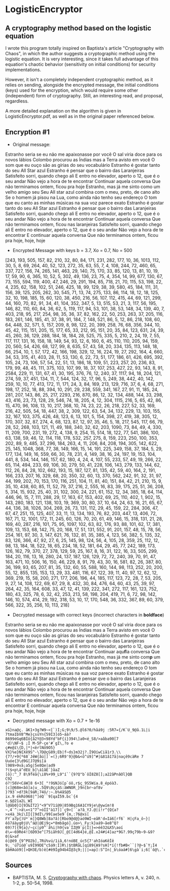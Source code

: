 # LogisticEncryptor

## A cryptography method based on the logistic equation

I wrote this program totally inspired on Baptista's article "Cryptography with Chaos", in which the author suggests a cryptographic method using the logistic equation. It is very interesting, since it takes full advantage of this equation's chaotic behavior (sensitivity on initial conditions) for security implementations.

However, it isn't a completely independent cryptographic method, as it relies on sending, alongside the encrypted message, the initial conditions (keys) used for the encryption, which would require some other (independent) form of cryptography. Still, an interesting read, and proposal, regardless.

A more detailed explanation on the algorithm is given in LogisticEncryptor.pdf, as well as in the original paper referenced below.

## Encryption #1

* Original message:

Estranho seria se eu não me apaixonasse por você
O sal viria doce para os novos lábios
Colombo procurou as Índias mas a Terra avisto em você
O som que eu ouço são as gírias do seu vocabulário
Estranho é gostar tanto do seu All Star azul
Estranho é pensar que o bairro das Laranjeiras
Satisfeito sorri, quando chego ali
E entro no elevador, aperto o 12, que é o seu andar
Não vejo a hora de te encontrar
Continuar aquela conversa
Que não terminamos ontem, ficou pra hoje
Estranho, mas já me sinto como um velho amigo seu
Seu All star azul combina com o meu, preto, de cano alto
Se o homem já pisou na Lua, como ainda não tenho seu endereço
O tom que eu canto as minhas músicas na sua voz parece exato
Estranho é gostar tanto do seu All Star azul
Estranho é pensar que o bairro das Laranjeiras
Satisfeito sorri, quando chego ali
E entro no elevador, aperto o 12, que é o seu andar
Não vejo a hora de te encontrar
Continuar aquela conversa
Que não terminamos ontem, ficou nas laranjeiras
Satisfeito sorri, quando chego ali
E entro no elevador, aperto o 12, que é o seu andar
Não vejo a hora de te encontrar
E continuar aquela conversa
Que não terminamos ontem, ficou pra hoje, hoje, hoje


* Encrypted Message with keys b = 3.7, Xo = 0.7, No = 500

[243, 193, 505, 157, 82, 210, 32, 80, 84, 171, 231, 282, 177, 10, 36, 1013, 112, 30, 5, 8, 69, 264, 40, 52, 123, 272, 35, 63, 55, 7, 4, 108, 244, 72, 460, 65, 337, 727, 156, 74, 265, 141, 463, 29, 140, 75, 170, 33, 85, 120, 13, 81, 10, 19, 17, 59, 90, 6, 365, 10, 52, 5, 302, 49, 136, 23, 75, 4, 354, 14, 99, 677, 130, 67, 73, 155, 594, 119, 400, 47, 246, 29, 291, 194, 85, 718, 21, 70, 115, 53, 198, 22, 4, 235, 62, 158, 102, 51, 246, 425, 18, 99, 129, 38, 39, 580, 45, 184, 111, 31, 156, 39, 125, 205, 262, 30, 545, 71, 13, 74, 275, 133, 86, 114, 18, 12, 18, 125, 32, 10, 198, 185, 15, 60, 120, 38, 450, 216, 56, 107, 112, 415, 44, 69, 121, 299, 44, 160, 70, 82, 91, 34, 41, 104, 352, 347, 5, 13, 515, 53, 21, 3, 117, 56, 195, 146, 82, 110, 60, 84, 36, 62, 5, 119, 117, 94, 53, 101, 38, 53, 148, 34, 139, 40, 7, 403, 218, 95, 217, 254, 98, 35, 36, 37, 82, 162, 22, 50, 253, 263, 37, 205, 116, 183, 261, 146, 185, 41, 37, 38, 91, 184, 7, 148, 521, 86, 5, 12, 86, 218, 108, 60, 64, 448, 32, 571, 5, 157, 209, 8, 98, 122, 20, 399, 258, 76, 68, 356, 344, 10, 45, 42, 115, 151, 205, 15, 177, 65, 33, 212, 95, 151, 20, 35, 84, 123, 631, 24, 39, 45, 260, 36, 129, 288, 184, 18, 184, 28, 525, 75, 335, 5, 210, 2, 24, 19, 7, 55, 117, 117, 131, 16, 158, 18, 149, 54, 93, 12, 6, 160, 6, 45, 110, 110, 205, 94, 159, 20, 560, 54, 426, 68, 127, 99, 8, 635, 57, 43, 58, 20, 334, 135, 113, 148, 18, 66, 254, 10, 1, 57, 172, 42, 166, 198, 329, 12, 16, 224, 19, 27, 292, 164, 4, 660, 34, 53, 315, 41, 403, 28, 11, 53, 130, 6, 22, 73, 51, 177, 186, 61, 426, 695, 392, 105, 24, 73, 106, 57, 54, 22, 51, 13, 186, 18, 109, 51, 223, 257, 20, 236, 83, 179, 99, 48, 45, 111, 375, 103, 107, 99, 18, 37, 107, 253, 427, 22, 93, 143, 8, 91, 2584, 229, 11, 131, 67, 41, 30, 195, 376, 76, 12, 240, 37, 1117, 94, 18, 204, 121, 274, 59, 37, 451, 134, 11, 7, 544, 124, 32, 17, 96, 5, 249, 38, 442, 40, 142, 259, 10, 10, 77, 413, 172, 11, 171, 24, 3, 84, 169, 213, 129, 716, 37, 6, 4, 68, 271, 198, 17, 252, 18, 88, 394, 10, 291, 29, 238, 559, 341, 167, 27, 91, 11, 185, 24, 281, 207, 143, 86, 25, 217, 2293, 216, 870, 86, 12, 32, 134, 488, 144, 33, 298, 43, 416, 23, 73, 128, 29, 546, 74, 18, 205, 4, 12, 304, 1115, 216, 5, 65, 42, 86, 15, 470, 96, 108, 13, 10, 217, 368, 10, 74, 23, 22, 26, 218, 227, 52, 33, 169, 216, 42, 505, 54, 18, 447, 38, 2, 309, 122, 63, 54, 34, 132, 229, 13, 103, 155, 32, 167, 103, 375, 426, 48, 123, 6, 13, 101, 5, 154, 398, 27, 419, 38, 305, 12, 170, 307, 32, 87, 274, 4, 68, 123, 87, 12, 97, 35, 46, 5, 18, 217, 545, 117, 66, 79, 28, 52, 268, 103, 121, 11, 49, 188, 340, 32, 62, 203, 1090, 73, 84, 49, 4, 330, 11, 209, 700, 231, 19, 272, 4, 138, 9, 254, 15, 514, 18, 122, 77, 541, 386, 100, 63, 138, 59, 46, 12, 114, 118, 178, 532, 257, 275, 8, 159, 223, 250, 100, 353, 202, 89, 9, 485, 37, 296, 184, 263, 4, 11, 206, 84, 208, 194, 305, 142, 622, 25, 145, 1048, 368, 77, 38, 149, 166, 15, 14, 191, 225, 349, 158, 37, 184, 5, 29, 177, 134, 149, 16, 559, 66, 30, 78, 231, 4, 149, 38, 16, 24, 197, 19, 153, 104, 441, 8, 534, 144, 146, 157, 62, 180, 4, 24, 4, 107, 55, 233, 57, 49, 19, 266, 22, 65, 114, 494, 233, 69, 106, 30, 279, 50, 41, 228, 106, 143, 279, 133, 144, 62, 112, 26, 84, 28, 102, 662, 193, 15, 187, 127, 81, 135, 42, 59, 40, 164, 2, 191, 166, 233, 207, 16, 329, 68, 20, 350, 32, 60, 13, 370, 562, 242, 91, 32, 31, 97, 44, 199, 202, 70, 153, 170, 116, 251, 104, 11, 81, 40, 151, 84, 42, 21, 210, 15, 9, 35, 10, 438, 60, 85, 11, 52, 79, 37, 216, 2, 555, 16, 83, 39, 175, 25, 51, 36, 208, 5, 314, 15, 932, 25, 40, 31, 102, 300, 24, 221, 61, 152, 12, 34, 385, 18, 64, 114, 446, 96, 15, 7, 111, 288, 29, 17, 163, 67, 153, 402, 69, 25, 110, 402, 1, 902, 15, 143, 280, 183, 121, 138, 103, 19, 369, 30, 80, 37, 10, 64, 24, 63, 16, 21, 65, 67, 44, 136, 38, 1026, 304, 269, 26, 73, 131, 112, 29, 45, 159, 22, 284, 306, 47, 67, 47, 251, 15, 125, 407, 33, 11, 13, 134, 193, 76, 82, 203, 447, 13, 406, 72, 167, 71, 12, 1001, 172, 11, 245, 60, 126, 70, 20, 61, 49, 146, 15, 318, 131, 21, 28, 169, 40, 287, 216, 101, 75, 95, 1097, 102, 63, 82, 176, 93, 88, 101, 62, 17, 381, 109, 13, 153, 68, 142, 75, 20, 168, 17, 51, 131, 552, 91, 201, 157, 48, 15, 78, 56, 254, 161, 97, 30, 3, 147, 621, 76, 132, 81, 35, 385, 4, 123, 56, 382, 5, 135, 32, 83, 126, 366, 47, 92, 27, 6, 25, 145, 98, 124, 56, 4, 105, 28, 359, 25, 112, 12, 98, 13, 184, 18, 522, 18, 65, 234, 18, 52, 181, 64, 29, 45, 77, 242, 189, 173, 126, 162, 79, 370, 27, 378, 129, 59, 25, 167, 8, 16, 31, 122, 16, 33, 505, 299, 184, 20, 116, 13, 16, 280, 24, 137, 187, 126, 129, 72, 72, 240, 39, 70, 91, 47, 163, 471, 10, 506, 16, 150, 46, 229, 8, 91, 79, 43, 30, 16, 581, 82, 26, 387, 80, 36, 199, 93, 65, 207, 81, 35, 132, 60, 55, 588, 160, 144, 98, 113, 252, 20, 200, 55, 12, 855, 135, 153, 13, 29, 33, 481, 116, 67, 122, 39, 11, 40, 97, 12, 62, 12, 369, 219, 15, 58, 200, 271, 177, 206, 196, 44, 185, 117, 123, 72, 28, 7, 53, 205, 9, 27, 14, 108, 122, 69, 67, 29, 8, 432, 30, 84, 476, 64, 60, 43, 25, 39, 97, 264, 42, 35, 164, 608, 33, 47, 12, 41, 139, 222, 341, 272, 117, 161, 123, 752, 180, 43, 325, 78, 6, 32, 42, 253, 213, 58, 198, 204, 419, 71, 6, 72, 98, 142, 146, 10, 574, 414, 29, 192, 318, 53, 10, 17, 170, 548, 36, 332, 367, 89, 60, 379, 566, 322, 35, 256, 10, 113, 218]

* Decrypted message with correct keys (incorrect characters in **boldface**)

Estranho seria se eu não me apaixonasse por você
O sal viria doce para os novos lábios
Colombo procurou as Índias mas a Terra avisto em você
O som que eu ouço são as gírias do seu vocabulário
Estranho é gostar tanto do seu All Star azul
Estranho é pensar que o bairro das Laranjeiras
Satisfeito sorri, quando chego ali
E entro no elevador, aperto o 12, que é o seu andar
Não vejo a hora de te encontrar
Continuar aqu**f**la conversa
Que não terminamos ontem, ficou pra hoje
Estranho, mas já me sinto com**p** um velho amigo seu
Seu All star azul combina com o meu, preto, de cano alto
Se o homem já pisou na Lua, como ainda não tenho seu endereço
O tom que eu canto as minhas músicas na sua voz parece exato
Estranho é gostar tanto do seu All Star azul
Estranho é pensar qve o bairro das Laranjeiras
Satisfeito sorri, quando chego ali
E entro no elevador, aperto o 12, que é o seu andar
Não vejo a hora de te encontrar
Continuar aquela conversa
Que não terminamos ontem, ficou nas laranjeiras
Satisfeito sorri, quando chego ali
E entro no elevador, aperto o 12, que é o seu andar
Não vejo a hora de te encontrar
E continuar aquela conversa
Que não terminamos ontem, ficou pra hoje, hoje, hoje


* Decrypted message with Xo = 0.7 + 1e-16
```
xG}na@ç. ãK1+3g?W9~<[`)Í;G;9\9/5.@l6?0/hãá9j :5R7={/K`U_9@ã.1L|i
7tmaIbV8^Me}çsúYn{59Í3]ó5~áà?8699éGq6BÍô{â2Y@3<98Yd"bF{í}394\]a0<é_S8/>aâba90[7
'd)\NF~$ ;Í M-5P-çe'#`gI\,?o e
ç#e@í\{D,|*|<êrlNô9O5}
VX}%e}N{Xê9S^-\7D@çG89;Eb|f~ds}m32j?.Í9OíwCiã1r3.\\{7?/+9{*68`JêW{âú|]`=(};6R9'9}@b&<ó^ú9]^#|&81â17ã|naçê9càRe 7
Uuóe{3\d9G[J7@9i[á
l989>9vã;a5g|5e8Qe|ad9
?($<p\á^dEU_b]\á1âE`}ãaZ
[ô}:^_7 8\9féã{\i8%+99_L9"í``{9?Q"b`ôÍ8Z8[];a22âPnâOl}QB
C92
ó?!56V<CáW]8 6+3[_"!9$NJó[p`óô,r$ç_9S5Wía.8_épóà3.[c]@68m<âô]a|u_.5Q9\0ççáS:àWNOR_}9n[br~af8v
}?93`>d?3k[9áR;74ô/:~.b%4âS@5
ix.9 ékRó968|^]éQ``9[qaÍ59.bc`{4
e.$@21a2L_WÍ
l@âb0}I{93&ÍT2}"<9^V71í@9|859Bq16A1CY9je\@ywím!8
~,4`^:>á\=<1^7^>óÍÍ"à17]]`ç9>[``a?â_YJ.@|í!r^{Q{a?>x4à_3kí\ÍÍ{[9dÍ\/99[ae5e9`{m,:76@xs[
FY`a7p{)U*`m]}Q8Wb]8a?â)[Rbo9@d@}aó9WÍ~eãR'd=Iá6[rf6` H|çFa_ô~}|êô7áàyg0jU\^á@|@Ej9ç=*8mbâgó].úo>\_Fy:k}aá9~ãe8^Q?69)7[{9{a}/~çc|p9^`ã%i|h9{va`ÍZ@9`p|Í|}=>éê32&X5\aoí
ê\=~69Ré4![6D93e^[75iãh9J[_@[[4d64}é,@Í.x24#í4]az*9G?.99ç79b~9-&9?0|&>af
ô|@ê9_{9^PO2b],7Rú%vú/1iâ,6!nóBE_úc5{7'ahIóaKêÍê
9;_'ú7íó@`u9Í99DE^c5á9:Í]R\|$tBRãL[qí89{A9?sH]*í{!fb#B<``|?@~$`Y;Í4 $bHAúô9[[>QH3E/b)ê[#ê9Íg94b4Í@3ç9;|||=ap]:S^In|_b\óaá#]6\gà`i;6[`ô@\.`c^^+9
```

## Sources 
* BAPTISTA, M. S. [Cryptography with chaos](https://citeseerx.ist.psu.edu/viewdoc/download?doi=10.1.1.476.9974&rep=rep1&type=pdf). Physics letters A, v. 240, n. 1-2, p. 50-54, 1998.
